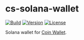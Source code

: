 # cs-solana-wallet

[![Build](https://github.com/CoinSpace/cs-solana-wallet/actions/workflows/ci.yml/badge.svg)](https://github.com/CoinSpace/cs-solana-wallet/actions/workflows/ci.yml)
[![Version](https://img.shields.io/github/v/tag/CoinSpace/cs-solana-wallet?label=version)](https://github.com/CoinSpace/cs-solana-wallet/tags)
[![License](https://img.shields.io/github/license/CoinSpace/cs-solana-wallet?color=blue)](https://github.com/CoinSpace/cs-solana-wallet/blob/master/LICENSE)

Solana wallet for [Coin Wallet](https://github.com/CoinSpace/CoinSpace).
